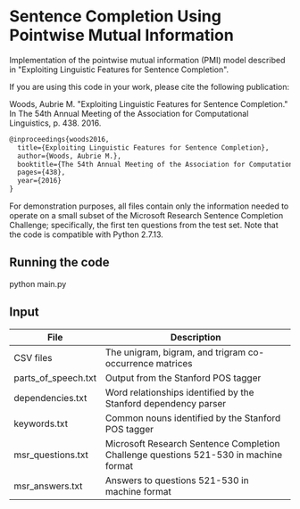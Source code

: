 # Sentence Completion Using Pointwise Mutual Information

Implementation of the pointwise mutual information (PMI) model described in "Exploiting Linguistic Features for Sentence Completion".

If you are using this code in your work, please cite the following publication:

Woods, Aubrie M. "Exploiting Linguistic Features for Sentence Completion." In The 54th Annual Meeting of the Association for Computational Linguistics, p. 438. 2016.

```latex
@inproceedings{woods2016,
  title={Exploiting Linguistic Features for Sentence Completion},
  author={Woods, Aubrie M.},
  booktitle={The 54th Annual Meeting of the Association for Computational Linguistics},
  pages={438},
  year={2016}
}
```

For demonstration purposes, all files contain only the information needed to operate on a small subset of the Microsoft Research Sentence
Completion Challenge; specifically, the first ten questions from the test set.  Note that the code is compatible with Python 2.7.13.


## Running the code

python main.py


## Input

File  | Description
------------- | -------------
CSV files  | The unigram, bigram, and trigram co-occurrence matrices
parts_of_speech.txt  | Output from the Stanford POS tagger
dependencies.txt | Word relationships identified by the Stanford dependency parser 
keywords.txt | Common nouns identified by the Stanford POS tagger
msr_questions.txt | Microsoft Research Sentence Completion Challenge questions 521-530 in machine format
msr_answers.txt | Answers to questions 521-530 in machine format



